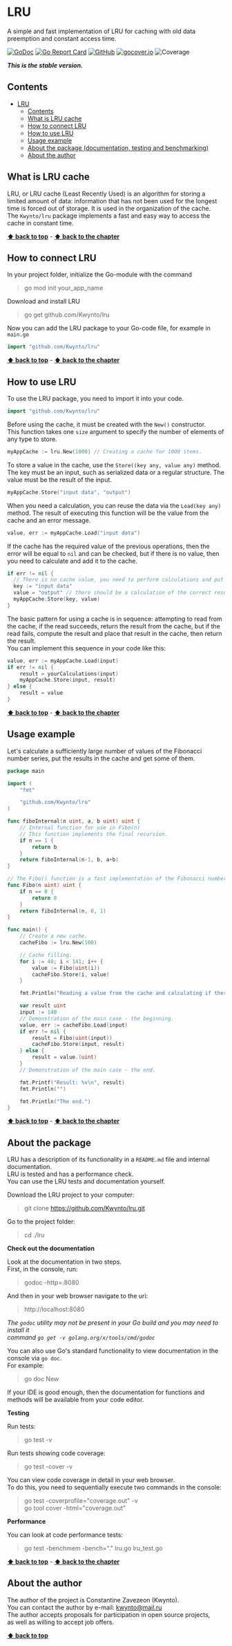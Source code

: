 # LRU
A simple and fast implementation of LRU for caching with old data preemption and constant access time.

[![GoDoc](https://godoc.org/github.com/Kwynto/lru?status.svg)](https://godoc.org/github.com/Kwynto/lru)
[![Go Report Card](https://goreportcard.com/badge/github.com/Kwynto/lru)](https://goreportcard.com/report/github.com/Kwynto/lru)
[![GitHub](https://img.shields.io/github/license/Kwynto/lru)](https://github.com/Kwynto/lru/blob/master/LICENSE)
[![gocover.io](https://gocover.io/_badge/github.com/Kwynto/lru)](https://gocover.io/github.com/Kwynto/lru)
![Coverage](https://img.shields.io/badge/Coverage-100.0%25-brightgreen)

**_This is the stable version._**

## Contents

- [LRU](#lru)
  - [Contents](#contents)
  - [What is LRU cache](#what-is-lru-cache)
  - [How to connect LRU](#how-to-connect-lru)
  - [How to use LRU](#how-to-use-lru)
  - [Usage example](#usage-example)
  - [About the package  (documentation, testing and benchmarking)](#about-the-package)
  - [About the author](#about-the-author)


## What is LRU cache
LRU, or LRU cache (Least Recently Used) is an algorithm for storing a limited amount of data: information that has not been used for the longest time is forced out of storage. It is used in the organization of the cache.  
The `Kwynto/lru` package implements a fast and easy way to access the cache in constant time.

**[⬆ back to top](#lru)** - **[⬆ back to the chapter](#what-is-lru-cache)**

## How to connect LRU
In your project folder, initialize the Go-module with the command
> go mod init your_app_name

Download and install LRU
> go get github.com/Kwynto/lru

Now you can add the LRU package to your Go-code file, for example in `main.go`
```go
import "github.com/Kwynto/lru"
```

**[⬆ back to top](#lru)** - **[⬆ back to the chapter](#how-to-connect-lru)**

## How to use LRU
To use the LRU package, you need to import it into your code.
```go
import "github.com/Kwynto/lru"
```

Before using the cache, it must be created with the `New()` constructor.  
This function takes one `size` argument to specify the number of elements of any type to store.
```go
myAppCache := lru.New(1000) // Creating a cache for 1000 items.
```

To store a value in the cache, use the `Store((key any, value any)` method. The key must be an input, such as serialized data or a regular structure. The value must be the result of the input.
```go
myAppCache.Store("input data", "output")
```

When you need a calculation, you can reuse the data via the `Load(key any)` method. The result of executing this function will be the value from the cache and an error message.
```go
value, err := myAppCache.Load("input data")
```

If the cache has the required value of the previous operations, then the error will be equal to `nil` and can be checked, but if there is no value, then you need to calculate and add it to the cache.
```go
if err != nil {
  // There is no cache value, you need to perform calculations and put the result into the cache
  key := "input data"
  value = "output" // there should be a calculation of the correct result
  myAppCache.Store(key, value)
}
```

The basic pattern for using a cache is in sequence: attempting to read from the cache, if the read succeeds, return the result from the cache, but if the read fails, compute the result and place that result in the cache, then return the result.  
You can implement this sequence in your code like this:  
```go
value, err := myAppCache.Load(input)
if err != nil {
	result = yourCalculations(input)
	myAppCache.Store(input, result)
} else {
	result = value
}
```

**[⬆ back to top](#lru)** - **[⬆ back to the chapter](#how-to-use-lru)**

## Usage example

Let's calculate a sufficiently large number of values of the Fibonacci number series, put the results in the cache and get some of them.
```go
package main

import (
	"fmt"

	"github.com/Kwynto/lru"
)

func fiboInternal(n uint, a, b uint) uint {
	// Internal function for use in Fibo(n)
	// This function implements the final recursion.
	if n == 1 {
		return b
	}
	return fiboInternal(n-1, b, a+b)
}

// The Fibo() function is a fast implementation of the Fibonacci number via finite recursion.
func Fibo(n uint) uint {
	if n == 0 {
		return 0
	}
	return fiboInternal(n, 0, 1)
}

func main() {
	// Create a new cache.
	cacheFibo := lru.New(100)

	// Cache filling.
	for i := 40; i < 141; i++ {
		value := Fibo(uint(i))
		cacheFibo.Store(i, value)
	}

	fmt.Println("Reading a value from the cache and calculating if there is no value, then writing a new value.")

	var result uint
	input := 140
	// Demonstration of the main case - the beginning.
	value, err := cacheFibo.Load(input)
	if err != nil {
		result = Fibo(uint(input))
		cacheFibo.Store(input, result)
	} else {
		result = value.(uint)
	}
	// Demonstration of the main case - the end.

	fmt.Printf("Result: %v\n", result)
	fmt.Println("")

	fmt.Println("The end.")
}

```

**[⬆ back to top](#lru)** - **[⬆ back to the chapter](#usage-example)**

## About the package

LRU has a description of its functionality in a `README.md` file and internal documentation.  
LRU is tested and has a performance check.  
You can use the LRU tests and documentation yourself.

Download the LRU project to your computer:
> git clone https://github.com/Kwynto/lru.git

Go to the project folder:
> cd ./lru

**Check out the documentation**

Look at the documentation in two steps.  
First, in the console, run:
> godoc -http=:8080

And then in your web browser navigate to the uri:
> http://localhost:8080

*The `godoc` utility may not be present in your Go build and you may need to install it  
command `go get -v golang.org/x/tools/cmd/godoc`*

You can also use Go's standard functionality to view documentation in the console via `go doc`.  
For example:  
> go doc New

If your IDE is good enough, then the documentation for functions and methods will be available from your code editor.

**Testing**

Run tests:
> go test -v

Run tests showing code coverage:
> go test -cover -v

You can view code coverage in detail in your web browser.  
To do this, you need to sequentially execute two commands in the console:
> go test -coverprofile="coverage.out" -v  
> go tool cover -html="coverage.out"

**Performance**

You can look at code performance tests:
> go test -benchmem -bench="." lru.go lru_test.go

**[⬆ back to top](#lru)** - **[⬆ back to the chapter](#about-the-package)**

## About the author

The author of the project is Constantine Zavezeon (Kwynto).  
You can contact the author by e-mail: kwynto@mail.ru  
The author accepts proposals for participation in open source projects,  
as well as willing to accept job offers.

**[⬆ back to top](#lru)**
